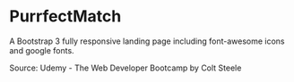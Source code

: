 # PurrfectMatch
A Bootstrap 3 fully responsive landing page including font-awesome icons and google fonts.

Source: Udemy - The Web Developer Bootcamp by Colt Steele
